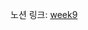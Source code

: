 노션 링크: [week9](https://sujjang.notion.site/Chapter3-HTTP-HTTPS-6ca489097c094ca59946c07183f4c141?pvs=4)
